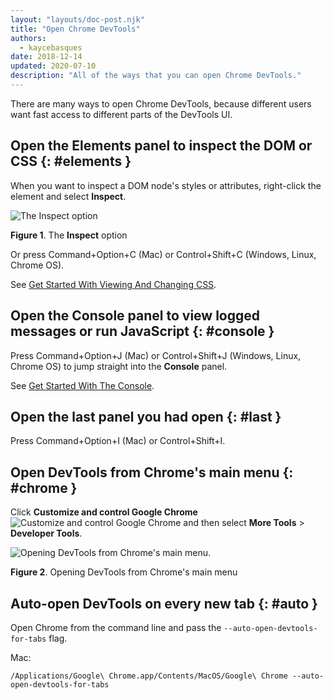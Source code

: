 ```yaml
---
layout: "layouts/doc-post.njk"
title: "Open Chrome DevTools"
authors:
  - kaycebasques
date: 2018-12-14
updated: 2020-07-10
description: "All of the ways that you can open Chrome DevTools."
---
```


There are many ways to open Chrome DevTools, because different users want fast access to different
parts of the DevTools UI.

## Open the Elements panel to inspect the DOM or CSS {: #elements }

When you want to inspect a DOM node's styles or attributes, right-click the element and select
**Inspect**.

![The Inspect option](/web/tools/chrome-devtools/images/inspect.png)

**Figure 1**. The **Inspect** option

Or press Command+Option+C (Mac) or Control+Shift+C (Windows, Linux, Chrome OS).

See [Get Started With Viewing And Changing CSS][1].

## Open the Console panel to view logged messages or run JavaScript {: #console }

Press Command+Option+J (Mac) or Control+Shift+J (Windows, Linux, Chrome OS) to jump straight into
the **Console** panel.

See [Get Started With The Console][2].

## Open the last panel you had open {: #last }

Press Command+Option+I (Mac) or Control+Shift+I.

## Open DevTools from Chrome's main menu {: #chrome }

Click **Customize and control Google Chrome**
![Customize and control Google Chrome](/web/tools/chrome-devtools/images/shared/main-menu.png) and
then select **More Tools** > **Developer Tools**.

![Opening DevTools from Chrome's main menu.](/web/tools/chrome-devtools/images/open-from-main.png)

**Figure 2**. Opening DevTools from Chrome's main menu

## Auto-open DevTools on every new tab {: #auto }

Open Chrome from the command line and pass the `--auto-open-devtools-for-tabs` flag.

Mac:

```
/Applications/Google\ Chrome.app/Contents/MacOS/Google\ Chrome --auto-open-devtools-for-tabs
```

[1]: /web/tools/chrome-devtools/css
[2]: /web/tools/chrome-devtools/console/get-started
